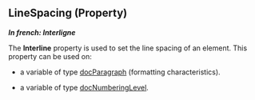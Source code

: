 
## LineSpacing (Property)

***In french: Interligne***
	



<a name="description"></a>
The **Interline** property is used to set the line spacing of an element. This property can be used on:

- a variable of type [docParagraph](../WDLang1/1000022483.md) (formatting characteristics).

- a variable of type [docNumberingLevel](../WDLang1/1000022799.md).





